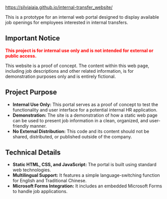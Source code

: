 https://silviaiaia.github.io/internal-transfer_website/

This is a prototype for an internal web portal designed to display available job openings for employees interested in internal transfers.

## **Important Notice**

<font color=#FF0000>**This project is for internal use only and is not intended for external or public access.**</font>

This website is a proof of concept. The content within this web page, including job descriptions and other related information, is for demonstration purposes only and is entirely fictional.

## Project Purpose

* **Internal Use Only:** This portal serves as a proof of concept to test the functionality and user interface for a potential internal HR application.
* **Demonstration:** The site is a demonstration of how a static web page can be used to present job information in a clean, organized, and user-friendly manner.
* **No External Distribution:** This code and its content should not be shared, distributed, or published outside of the company.

## Technical Details

* **Static HTML, CSS, and JavaScript:** The portal is built using standard web technologies.
* **Multilingual Support:** It features a simple language-switching function for English and Traditional Chinese.
* **Microsoft Forms Integration:** It includes an embedded Microsoft Forms to handle job applications.
